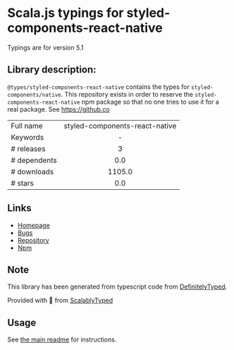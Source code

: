 
# Scala.js typings for styled-components-react-native

Typings are for version 5.1

## Library description:
`@types/styled-components-react-native` contains the types for `styled-components/native`. This repository exists in order to reserve the `styled-components-react-native` npm package so that no one tries to use it for a real package. See https://github.co

|                    |                 |
| ------------------ | :-------------: |
| Full name          | styled-components-react-native |
| Keywords           | - |
| # releases         | 3 |
| # dependents       | 0.0 |
| # downloads        | 1105.0 |
| # stars            | 0.0 |

## Links
- [Homepage](https://github.com/Methuselah96/styled-components-react-native#readme)
- [Bugs](https://github.com/Methuselah96/styled-components-react-native/issues)
- [Repository](https://github.com/Methuselah96/styled-components-react-native)
- [Npm](https://www.npmjs.com/package/styled-components-react-native)
    


## Note
This library has been generated from typescript code from [DefinitelyTyped](https://definitelytyped.org).

Provided with :purple_heart: from [ScalablyTyped](https://github.com/oyvindberg/ScalablyTyped)

## Usage
See [the main readme](../../readme.md) for instructions.


